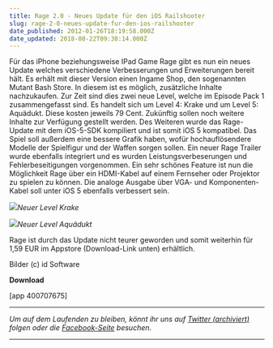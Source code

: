 ```yaml
---
title: Rage 2.0 - Neues Update für den iOS Railshooter
slug: rage-2-0-neues-update-fur-den-ios-railshooter
date_published: 2012-01-26T18:19:58.000Z
date_updated: 2018-08-22T09:38:14.000Z
---
```


Für das iPhone beziehungsweise IPad Game Rage gibt es nun ein neues Update welches verschiedene Verbesserungen und Erweiterungen bereit hält. Es erhält mit dieser Version einen Ingame Shop, den sogenannten Mutant Bash Store. In diesem ist es möglich, zusätzliche Inhalte nachzukaufen. Zur Zeit sind dies zwei neue Level, welche im Episode Pack 1 zusammengefasst sind. Es handelt sich um Level 4: Krake und um Level 5: Aquädukt. Diese kosten jeweils 79 Cent. Zukünftig sollen noch weitere Inhalte zur Verfügung gestellt werden. Des Weiteren wurde das Rage-Update mit dem iOS-5-SDK kompiliert und ist somit iOS 5 kompatibel. Das Spiel soll außerdem eine bessere Grafik haben, wofür hochauflösendere Modelle der Spielfigur und der Waffen sorgen sollen. Ein neuer Rage Trailer wurde ebenfalls integriert und es wurden Leistungsverbeserungen und Fehlerbeseitigungen vorgenommen. Ein sehr schönes Feature ist nun die Möglichkeit Rage über ein HDMI-Kabel auf einem Fernseher oder Projektor zu spielen zu können. Die analoge Ausgabe über VGA- und Komponenten-Kabel soll unter iOS 5 ebenfalls verbessert sein.

[![](//picdump.thafaker.de/2012/01/rage-hd-2-4-580x435.jpg)](__GHOST_URL__/rage-2-0-neues-update-fur-den-ios-railshooter/rage-hd-2-4/)*Neuer Level Krake*

[![](//picdump.thafaker.de/2012/01/rage-hd-2-2-580x435.jpg)](__GHOST_URL__/rage-2-0-neues-update-fur-den-ios-railshooter/rage-hd-2-2/)*Neuer Level Aquädukt*

Rage ist durch das Update nicht teurer geworden und somit weiterhin für 1,59 EUR im Appstore (Download-Link unten) erhältlich.

Bilder (c) id Software

**Download**

[app 400707675]

---

*Um auf dem Laufenden zu bleiben, könnt ihr uns auf [Twitter (archiviert)](http://web.archive.org/web/20250905043545/https://twitter.com/) folgen oder die [Facebook-Seite](http://de-de.facebook.com/pages/thafaker-auf-Beton/154600141278763) besuchen.*

---

